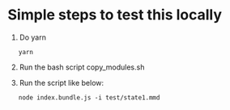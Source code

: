 # Simple steps to test this locally

1. Do yarn

```
   yarn
```

2. Run the bash script copy_modules.sh

3. Run the script like below:

```
   node index.bundle.js -i test/state1.mmd
```
